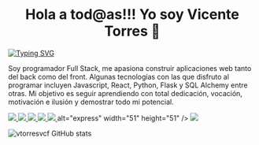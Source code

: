 ###

<h1 align="center">Hola a tod@as!!! Yo soy Vicente Torres 🤙<width="30px"></h1>

[![Typing SVG](https://readme-typing-svg.herokuapp.com?font=Robot-Bold&size=30&color=330033&center=true&vCenter=true&width=900&height=110&lines=Programador+Full-Stack;Programmer)](https://git.io/typing-svg)
  

<p>Soy programador Full Stack, me apasiona construir aplicaciones web tanto del back como del front. Algunas tecnologías con las que disfruto al programar incluyen Javascript, React, Python, Flask y SQL Alchemy entre otras. Mi objetivo es seguir
aprendiendo con total dedicación, vocación, motivación e ilusión  y demostrar todo mi potencial.</p>

  

<p align="left"> 
    <a href="https://developer.mozilla.org/en-US/docs/Web/JavaScript" target="_blank"> <img src="https://img.icons8.com/color/48/000000/javascript.png"/> </a> 
  <a href="https://es.react.dev/" target="_blank"> <img src="https://github.com/user-attachments/assets/ddfe6d66-366c-45f2-9a8a-67d14c3d8587
"/> </a> 
    <a href="https://www.w3.org/html/" target="_blank"> <img src="https://img.icons8.com/color/48/000000/html-5.png"/> </a> 
    <a href="https://www.w3schools.com/css/" target="_blank"> <img src="https://img.icons8.com/color/48/000000/css3.png"/> </a> 
    <a href="https://www.python.org" target="_blank"> <img src="https://img.icons8.com/color/48/000000/python.png"/> </a> 
alt="express" width="51" height="51" /> </a> 
    <a style="padding-right:8px;" href="https://www.mysql.com/" target="_blank"> <img src="https://img.icons8.com/fluent/50/000000/mysql-logo.png"/> </a>  
</p>




<!--
**vtorresvcf/vtorresvcf** is a ✨ _special_ ✨ repository because its `README.md` (this file) appears on your GitHub profile.

Here are some ideas to get you started:

- 🔭 I’m currently working on ...
- 🌱 I’m currently learning ...
- 👯 I’m looking to collaborate on ...
- 🤔 I’m looking for help with ...
- 💬 Ask me about ...
- 📫 How to reach me: ...
- 😄 Pronouns: ...
- ⚡ Fun fact: ...
-->
![vtorresvcf GitHub stats](https://github-readme-stats.vercel.app/api?username=anuraghazra&show_icons=true&theme=radical)
